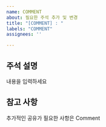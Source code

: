 ```yaml
---
name: COMMENT
about: 필요한 주석 추가 및 변경
title: "[COMMENT] : "
labels: "COMMENT"
assignees: ''

---
```


## 주석 설명
내용을 입력하세요

## 참고 사항
추가적인 공유가 필요한 사항은 Comment
